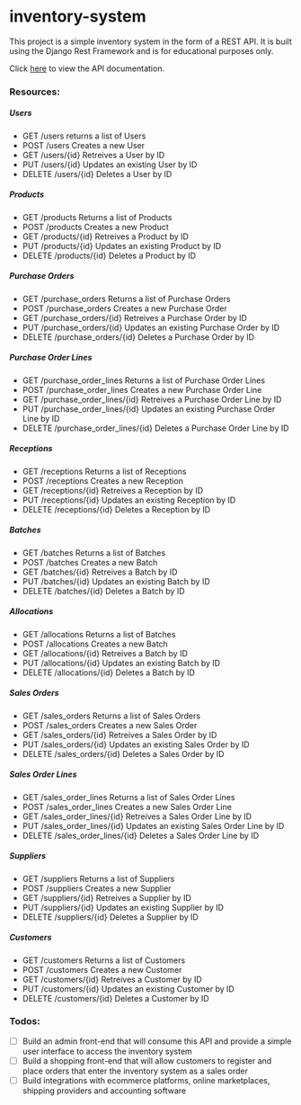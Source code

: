 # inventory-system

This project is a simple inventory system in the form of a REST API. It is built using the Django Rest Framework and is for educational purposes only.

Click [here](https://tomqle.github.io/inventory-system/) to view the API documentation.

### Resources:
##### Users
* GET /users returns a list of Users
* POST /users Creates a new User
* GET /users/{id} Retreives a User by ID
* PUT /users/{id} Updates an existing User by ID
* DELETE /users/{id} Deletes a User by ID
##### Products
* GET /products Returns a list of Products
* POST /products Creates a new Product
* GET /products/{id} Retreives a Product by ID
* PUT /products/{id} Updates an existing Product by ID
* DELETE /products/{id} Deletes a Product by ID
##### Purchase Orders
* GET /purchase_orders Returns a list of Purchase Orders
* POST /purchase_orders Creates a new Purchase Order
* GET /purchase_orders/{id} Retreives a Purchase Order by ID
* PUT /purchase_orders/{id} Updates an existing Purchase Order by ID
* DELETE /purchase_orders/{id} Deletes a Purchase Order by ID
##### Purchase Order Lines
* GET /purchase_order_lines Returns a list of Purchase Order Lines
* POST /purchase_order_lines Creates a new Purchase Order Line
* GET /purchase_order_lines/{id} Retreives a Purchase Order Line by ID
* PUT /purchase_order_lines/{id} Updates an existing Purchase Order Line by ID
* DELETE /purchase_order_lines/{id} Deletes a Purchase Order Line by ID
##### Receptions
* GET /receptions Returns a list of Receptions
* POST /receptions Creates a new Reception
* GET /receptions/{id} Retreives a Reception by ID
* PUT /receptions/{id} Updates an existing Reception by ID
* DELETE /receptions/{id} Deletes a Reception by ID
##### Batches
* GET /batches Returns a list of Batches
* POST /batches Creates a new Batch
* GET /batches/{id} Retreives a Batch by ID
* PUT /batches/{id} Updates an existing Batch by ID
* DELETE /batches/{id} Deletes a Batch by ID
##### Allocations
* GET /allocations Returns a list of Batches
* POST /allocations Creates a new Batch
* GET /allocations/{id} Retreives a Batch by ID
* PUT /allocations/{id} Updates an existing Batch by ID
* DELETE /allocations/{id} Deletes a Batch by ID
##### Sales Orders
* GET /sales_orders Returns a list of Sales Orders
* POST /sales_orders Creates a new Sales Order
* GET /sales_orders/{id} Retreives a Sales Order by ID
* PUT /sales_orders/{id} Updates an existing Sales Order by ID
* DELETE /sales_orders/{id} Deletes a Sales Order by ID
##### Sales Order Lines
* GET /sales_order_lines Returns a list of Sales Order Lines
* POST /sales_order_lines Creates a new Sales Order Line
* GET /sales_order_lines/{id} Retreives a Sales Order Line by ID
* PUT /sales_order_lines/{id} Updates an existing Sales Order Line by ID
* DELETE /sales_order_lines/{id} Deletes a Sales Order Line by ID
##### Suppliers
* GET /suppliers Returns a list of Suppliers
* POST /suppliers Creates a new Supplier
* GET /suppliers/{id} Retreives a Supplier by ID
* PUT /suppliers/{id} Updates an existing Supplier by ID
* DELETE /suppliers/{id} Deletes a Supplier by ID
##### Customers
* GET /customers Returns a list of Customers
* POST /customers Creates a new Customer
* GET /customers/{id} Retreives a Customer by ID
* PUT /customers/{id} Updates an existing Customer by ID
* DELETE /customers/{id} Deletes a Customer by ID

### Todos:
- [ ] Build an admin front-end that will consume this API and provide a simple user interface to access the inventory system
- [ ] Build a shopping front-end that will allow customers to register and place orders that enter the inventory system as a sales order
- [ ] Build integrations with ecommerce platforms, online marketplaces, shipping providers and accounting software
